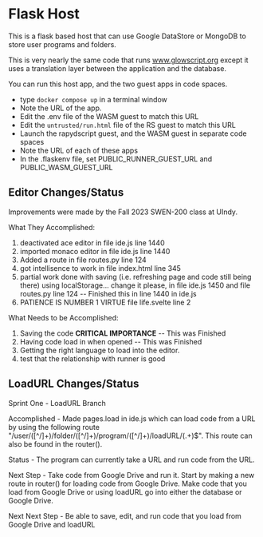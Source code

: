# Flask Host

This is a flask based host that can use Google DataStore or MongoDB to store user programs and folders. 

This is very nearly the same code that runs www.glowscript.org except it uses a translation layer between the application and the database.

You can run this host app, and the two guest apps in code spaces.

* type `docker compose up` in a terminal window
* Note the URL of the app.
* Edit the .env file of the WASM guest to match this URL
* Edit the `untrusted/run.html` file of the RS guest to match this URL
* Launch the rapydscript guest, and the WASM guest in separate code spaces
* Note the URL of each of these apps
* In the .flaskenv file, set PUBLIC_RUNNER_GUEST_URL and PUBLIC_WASM_GUEST_URL

## Editor Changes/Status

Improvements were made by the Fall 2023 SWEN-200 class at UIndy. 

What They Accomplished:
1) deactivated ace editor in file ide.js line 1440
2) imported monaco editor in file ide.js line 1440
3) Added a route in file routes.py line 124
4) got intellisence to work in file index.html line 345
5) partial work done with saving (i.e. refreshing page and code still being there) using localStorage... change it please, in file ide.js 1450 and file routes.py line 124 -- Finished this in line 1440 in ide.js
6) PATIENCE IS NUMBER 1 VIRTUE file life.svelte line 2

What Needs to be Accomplished:
1) Saving the code **CRITICAL IMPORTANCE** -- This was Finished
2) Having code load in when opened -- This was Finished
3) Getting the right language to load into the editor.
4) test that the relationship with runner is good

## LoadURL Changes/Status

Sprint One - LoadURL Branch

Accomplished - Made pages.load in ide.js which can load code from a URL by using the following route "/user/([^/]+)/folder/([^/]+)/program/([^/]+)/loadURL/(.+)$". This route can also be found in the router().

Status - The program can currently take a URL and run code from the URL.

Next Step - Take code from Google Drive and run it. Start by making a new route in router() for loading code from Google Drive. Make code that you load from Google Drive or using loadURL go into either the database or Google Drive.

Next Next Step - Be able to save, edit, and run code that you load from Google Drive and loadURL

